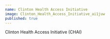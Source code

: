 ```yaml
---
name: Clinton Health Access Initiative
image: Clinton_Health_Access_Initiative_ai1juw
published: true
---
```

Clinton Health Access Initiative (CHAI)


